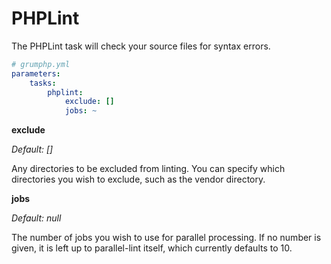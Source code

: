 # PHPLint

The PHPLint task will check your source files for syntax errors.

```yaml
# grumphp.yml
parameters:
    tasks:
        phplint:
            exclude: []
            jobs: ~
```
**exclude**

*Default: []*

Any directories to be excluded from linting. You can specify which
directories you wish to exclude, such as the vendor directory.

**jobs**

*Default: null*

The number of jobs you wish to use for parallel processing. If no number
is given, it is left up to parallel-lint itself, which currently
defaults to 10.
